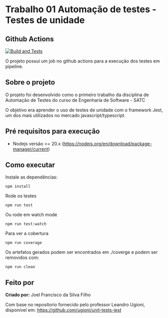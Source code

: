 # Trabalho 01 Automação de testes - Testes de unidade 

## Github Actions

[![Build and Tests](https://github.com/JoelFrancisco/JoelFrancisco-Turma02-Trabalho01/actions/workflows/node.js.yml/badge.svg?branch=master)](https://github.com/JoelFrancisco/JoelFrancisco-Turma02-Trabalho01/actions/workflows/node.js.yml)

O projeto possui um job no github actions para a execução dos testes em pipeline.

## Sobre o projeto

O projeto foi desenvolvido como o primeiro trabalho da disciplina de Automação de Testes do curso de Engenharia de Software - SATC 

O objetivo era aprender o uso de testes de unidade com o framework Jest, um dos mais utilizados no mercado javascript/typescript.

## Pré requisitos para execução

- Nodejs versão >= 20.x
    (https://nodejs.org/en/download/package-manager/current)

## Como executar

Instale as dependências:

```
npm install
```

Rode os testes

```
npm run test
```

Ou rode em watch mode

```
npm run test:watch
```

Para ver a cobertura

```
npm run coverage
```

Os artefatos gerados podem ser encontrados em ./coverge e podem ser removidos com:

```
npm run clean
```

## Feito por

**Criado por:** Joel Francisco da Silva Filho

Com base no reposítorio fornecido pelo professor Leandro Ugioni, disponível em: https://github.com/ugioni/unit-tests-jest